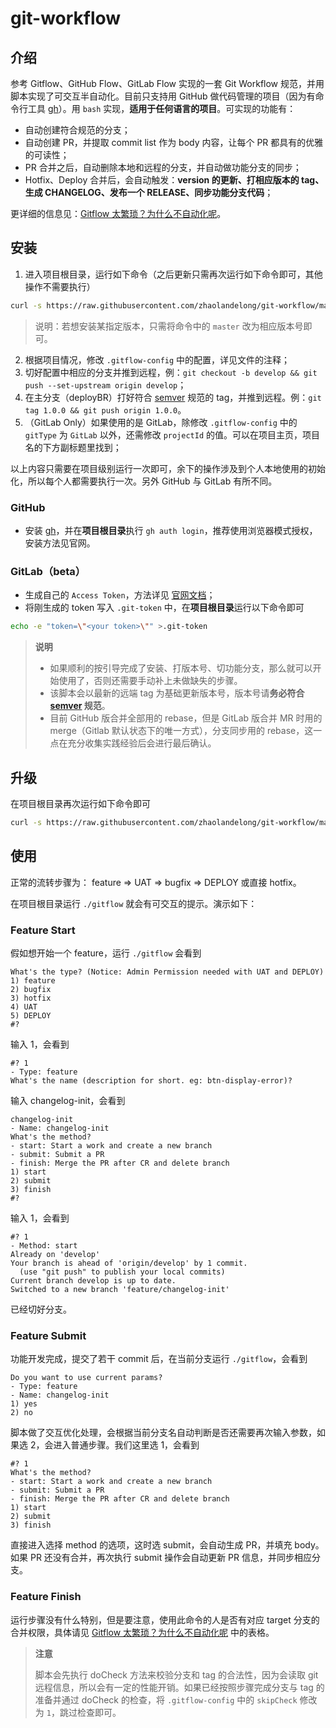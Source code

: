 # git-workflow

## 介绍
参考 Gitflow、GitHub Flow、GitLab Flow 实现的一套 Git Workflow 规范，并用脚本实现了可交互半自动化。目前只支持用 GitHub 做代码管理的项目（因为有命令行工具 [gh](https://cli.github.com/)）。用 `bash` 实现，**适用于任何语言的项目**。可实现的功能有：
- 自动创建符合规范的分支；
- 自动创建 PR，并提取 commit list 作为 body 内容，让每个 PR 都具有的优雅的可读性；
- PR 合并之后，自动删除本地和远程的分支，并自动做功能分支的同步；
- Hotfix、Deploy 合并后，会自动触发：**version 的更新、打相应版本的 tag、生成 CHANGELOG、发布一个 RELEASE、同步功能分支代码**；

更详细的信息见：[Gitflow 太繁琐？为什么不自动化呢](https://juejin.cn/post/7056410651563917326)。

## 安装
1. 进入项目根目录，运行如下命令（之后更新只需再次运行如下命令即可，其他操作不需要执行）
```bash
curl -s https://raw.githubusercontent.com/zhaolandelong/git-workflow/master/install | bash
```
> 说明：若想安装某指定版本，只需将命令中的 `master` 改为相应版本号即可。
2. 根据项目情况，修改 `.gitflow-config` 中的配置，详见文件的注释；
3. 切好配置中相应的分支并推到远程，例：`git checkout -b develop && git push --set-upstream origin develop`；
4. 在主分支（deployBR）打好符合 [semver](https://semver.org/) 规范的 tag，并推到远程。例：`git tag 1.0.0 && git push origin 1.0.0`。
5. （GitLab Only）如果使用的是 GitLab，除修改 `.gitflow-config` 中的 `gitType` 为 `GitLab` 以外，还需修改 `projectId` 的值。可以在项目主页，项目名的下方副标题里找到；

以上内容只需要在项目级别运行一次即可，余下的操作涉及到个人本地使用的初始化，所以每个人都需要执行一次。另外 GitHub 与 GitLab 有所不同。

### GitHub
- 安装 [gh](https://cli.github.com/)，并在**项目根目录**执行 `gh auth login`，推荐使用浏览器模式授权，安装方法见官网。

### GitLab（beta）

- 生成自己的 `Access Token`，方法详见 [官网文档](https://docs.gitlab.com/ee/user/profile/personal_access_tokens.html#create-a-personal-access-token)；
- 将刚生成的 token 写入 `.git-token` 中，在**项目根目录**运行以下命令即可
```bash
echo -e "token=\"<your token>\"" >.git-token
```

> **说明**
> - 如果顺利的按引导完成了安装、打版本号、切功能分支，那么就可以开始使用了，否则还需要手动补上未做缺失的步骤。
> - 该脚本会以最新的远端 tag 为基础更新版本号，版本号请**务必符合 [semver](https://semver.org/) 规范**。
> - 目前 GitHub 版合并全部用的 rebase，但是 GitLab 版合并 MR 时用的 merge（Gitlab 默认状态下的唯一方式），分支同步用的 rebase，这一点在充分收集实践经验后会进行最后确认。

## 升级
在项目根目录再次运行如下命令即可
```bash
curl -s https://raw.githubusercontent.com/zhaolandelong/git-workflow/master/install | bash
```

## 使用
正常的流转步骤为： feature => UAT => bugfix => DEPLOY 或直接 hotfix。

在项目根目录运行 `./gitflow` 就会有可交互的提示。演示如下：
### Feature Start
假如想开始一个 feature，运行 `./gitflow` 会看到
```
What's the type? (Notice: Admin Permission needed with UAT and DEPLOY)
1) feature
2) bugfix
3) hotfix
4) UAT
5) DEPLOY
#?
```
输入 1，会看到
```
#? 1
- Type: feature
What's the name (description for short. eg: btn-display-error)?
```
输入 changelog-init，会看到
```
changelog-init
- Name: changelog-init
What's the method?
- start: Start a work and create a new branch
- submit: Submit a PR
- finish: Merge the PR after CR and delete branch
1) start
2) submit
3) finish
#?
```
输入 1，会看到
```
#? 1
- Method: start
Already on 'develop'
Your branch is ahead of 'origin/develop' by 1 commit.
  (use "git push" to publish your local commits)
Current branch develop is up to date.
Switched to a new branch 'feature/changelog-init'
```
已经切好分支。

### Feature Submit
功能开发完成，提交了若干 commit 后，在当前分支运行 `./gitflow`，会看到
```
Do you want to use current params?
- Type: feature
- Name: changelog-init
1) yes
2) no
```
脚本做了交互优化处理，会根据当前分支名自动判断是否还需要再次输入参数，如果选 2，会进入普通步骤。我们这里选 1，会看到
```
#? 1
What's the method?
- start: Start a work and create a new branch
- submit: Submit a PR
- finish: Merge the PR after CR and delete branch
1) start
2) submit
3) finish
```
直接进入选择 method 的选项，这时选 submit，会自动生成 PR，并填充 body。如果 PR 还没有合并，再次执行 submit 操作会自动更新 PR 信息，并同步相应分支。

### Feature Finish
运行步骤没有什么特别，但是要注意，使用此命令的人是否有对应 target 分支的合并权限，具体请见 [Gitflow 太繁琐？为什么不自动化呢](https://juejin.cn/post/7056410651563917326) 中的表格。
> **注意**
> 
> 脚本会先执行 doCheck 方法来校验分支和 tag 的合法性，因为会读取 git 远程信息，所以会有一定的性能开销。如果已经按照步骤完成分支与 tag 的准备并通过 doCheck 的检查，将 `.gitflow-config` 中的 `skipCheck` 修改为 `1`，跳过检查即可。
